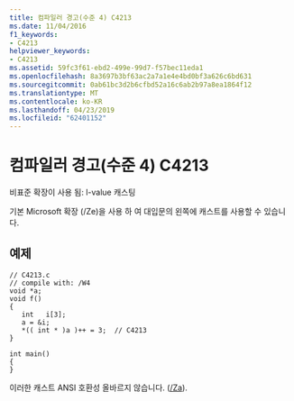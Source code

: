 ```yaml
---
title: 컴파일러 경고(수준 4) C4213
ms.date: 11/04/2016
f1_keywords:
- C4213
helpviewer_keywords:
- C4213
ms.assetid: 59fc3f61-ebd2-499e-99d7-f57bec11eda1
ms.openlocfilehash: 8a3697b3bf63ac2a7a1e4e4bd0bf3a626c6bd631
ms.sourcegitcommit: 0ab61bc3d2b6cfbd52a16c6ab2b97a8ea1864f12
ms.translationtype: MT
ms.contentlocale: ko-KR
ms.lasthandoff: 04/23/2019
ms.locfileid: "62401152"
---
```

# <a name="compiler-warning-level-4-c4213"></a>컴파일러 경고(수준 4) C4213

비표준 확장이 사용 됨: l-value 캐스팅

기본 Microsoft 확장 (/Ze)을 사용 하 여 대입문의 왼쪽에 캐스트를 사용할 수 있습니다.

## <a name="example"></a>예제

```
// C4213.c
// compile with: /W4
void *a;
void f()
{
   int   i[3];
   a = &i;
   *(( int * )a )++ = 3;  // C4213
}

int main()
{
}
```

이러한 캐스트 ANSI 호환성 올바르지 않습니다. ([/Za](../../build/reference/za-ze-disable-language-extensions.md)).